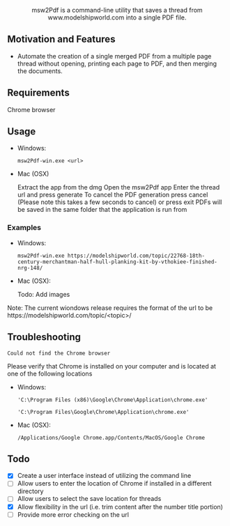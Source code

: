 <p align="center">msw2Pdf is a command-line utility that saves a thread from www.modelshipworld.com into a single PDF file.</p>

## Motivation and Features

- Automate the creation of a single merged PDF from a multiple page thread without opening, printing each page to PDF, and then merging the documents.

## Requirements
Chrome browser

## Usage

- Windows:

  `msw2Pdf-win.exe <url>`

- Mac (OSX)

  Extract the app from the dmg
  Open the msw2Pdf app
  Enter the thread url and press generate 
  To cancel the PDF generation press cancel (Please note this takes a few seconds to cancel) or press exit
  PDFs will be saved in the same folder that the application is run from

### Examples
- Windows:

	`msw2Pdf-win.exe https://modelshipworld.com/topic/22768-18th-century-merchantman-half-hull-planking-kit-by-vthokiee-finished-nrg-148/`

- Mac (OSX):

	Todo: Add images

Note: The current wiondows release requires the format of the url to be h<span>ttps://</span>modelshipworld.com/topic/\<topic\>/ 

## Troubleshooting

	Could not find the Chrome browser

Please verify that Chrome is installed on your computer and is located at one of the following locations
- Windows:
	
	`'C:\Program Files (x86)\Google\Chrome\Application\chrome.exe'`
	
	`'C:\Program Files\Google\Chrome\Application\chrome.exe'`

- Mac (OSX):
	
	`/Applications/Google Chrome.app/Contents/MacOS/Google Chrome`	

## Todo
- [x] Create a user interface instead of utilizing the command line
- [ ] Allow users to enter the location of Chrome if installed in a different directory
- [ ] Allow users to select the save location for threads
- [x] Allow flexibility in the url (i.e. trim content after the number title portion)
- [ ] Provide more error checking on the url
